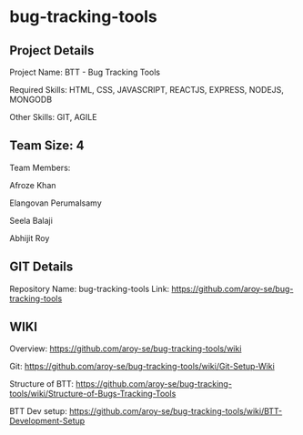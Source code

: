 # bug-tracking-tools

Project Details
---------------
Project Name:  BTT - Bug Tracking Tools

Required Skills:  HTML, CSS, JAVASCRIPT, REACTJS, EXPRESS, NODEJS, MONGODB

Other Skills:  GIT, AGILE

Team Size: 4
-------------
Team Members:

Afroze Khan

Elangovan Perumalsamy

Seela Balaji	

Abhijit Roy
	
	

GIT Details
-------------
Repository Name: bug-tracking-tools
Link: https://github.com/aroy-se/bug-tracking-tools

WIKI
-----
Overview: https://github.com/aroy-se/bug-tracking-tools/wiki

Git: https://github.com/aroy-se/bug-tracking-tools/wiki/Git-Setup-Wiki

Structure of BTT: https://github.com/aroy-se/bug-tracking-tools/wiki/Structure-of-Bugs-Tracking-Tools

BTT Dev setup: https://github.com/aroy-se/bug-tracking-tools/wiki/BTT-Development-Setup



